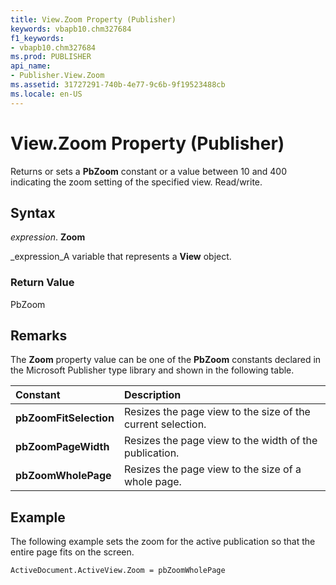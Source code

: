 ```yaml
---
title: View.Zoom Property (Publisher)
keywords: vbapb10.chm327684
f1_keywords:
- vbapb10.chm327684
ms.prod: PUBLISHER
api_name:
- Publisher.View.Zoom
ms.assetid: 31727291-740b-4e77-9c6b-9f19523488cb
ms.locale: en-US
---
```



# View.Zoom Property (Publisher)

Returns or sets a  **PbZoom** constant or a value between 10 and 400 indicating the zoom setting of the specified view. Read/write.


## Syntax

 _expression_. **Zoom**

 _expression_A variable that represents a  **View** object.


### Return Value

PbZoom


## Remarks

The  **Zoom** property value can be one of the **PbZoom** constants declared in the Microsoft Publisher type library and shown in the following table.



|**Constant**|**Description**|
|:-----|:-----|
| **pbZoomFitSelection**| Resizes the page view to the size of the current selection.|
| **pbZoomPageWidth**|Resizes the page view to the width of the publication. |
| **pbZoomWholePage**| Resizes the page view to the size of a whole page.|

## Example

The following example sets the zoom for the active publication so that the entire page fits on the screen.


```vb
ActiveDocument.ActiveView.Zoom = pbZoomWholePage
```


